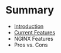 # Summary

* [Introduction](README.md)
* [Current Features](chapters/current-features.md)
* NGINX Features
* Pros vs. Cons

